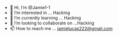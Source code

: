 - 👋 Hi, I’m @Jamie1-1
- 👀 I’m interested in ... Hacking  
- 🌱 I’m currently learning ... Hacking
- 💞️ I’m looking to collaborate on ...Hacking
- 📫 How to reach me ... jamielucas222@gmail.com

<!---
Jamie1-1/Jamie1-1 is a ✨ special ✨ repository because its `README.md` (this file) appears on your GitHub profile.
You can click the Preview link to take a look at your changes.
--->
